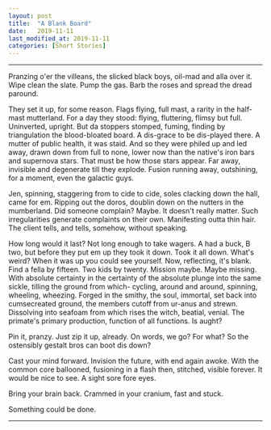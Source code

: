 ```yaml
---
layout: post
title:  "A Blank Board"
date:   2019-11-11
last_modified_at: 2019-11-11
categories: [Short Stories]
---
```

---

Pranzing o&#39;er the villeans, the slicked black boys, oil-mad and alla over it. Wipe clean the slate. Pump the gas. Barb the roses and spread the dread paround.

They set it up, for some reason. Flags flying, full mast, a rarity in the half-mast mutterland. For a day they stood: flying, fluttering, flimsy but full. Uninverted, upright. But da stoppers stomped, fuming, finding by triangulation the blood-bloated board. A dis-grace to be dis-played there. A mutter of public health, it was staid. And so they were philed up and led away, drawn down from full to none, lower now than the native&#39;s iron bars and supernova stars. That must be how those stars appear. Far away, invisible and degenerate till they explode. Fusion running away, outshining, for a moment, even the galactic guys.

Jen, spinning, staggering from to cide to cide, soles clacking down the hall, came for em. Ripping out the doros, doublin down on the nutters in the mumberland. Did someone complain? Maybe. It doesn&#39;t really matter. Such irregularities generate complaints on their own. Manifesting outta thin hair. The client tells, and tells, somehow, without speaking.

How long would it last? Not long enough to take wagers. A had a buck, B two, but before they put em up they took it down. Took it all down. What&#39;s weird? When it was up you could see yourself. Now, reflecting, it&#39;s blank. Find a fella by fifteen. Two kids by twenty. Mission maybe. Maybe missing. With absolute certainty in the certainty of the absolute plunge into the same sickle, tilling the ground from which- cycling, around and around, spinning, wheeling, wheezing. Forged in the smithy, the soul, immortal, set back into cumsecreated ground, the members cutoff from ur-anus and strewn. Dissolving into seafoam from which rises the witch, beatial, venial. The primate&#39;s primary production, function of all functions. Is aught?

Pin it, pranzy. Just zip it up, already. On words, we go? For what? So the ostensibly gestalt bros can boot dis down?

Cast your mind forward. Invision the future, with end again awoke. With the common core ballooned, fusioning in a flash then, stitched, visible forever. It would be nice to see. A sight sore fore eyes.

Bring your brain back. Crammed in your cranium, fast and stuck.

Something could be done.

---